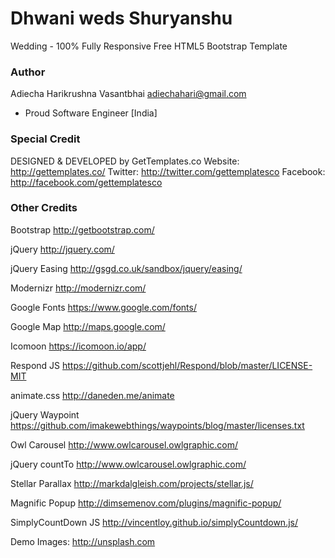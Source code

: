 # Dhwani weds Shuryanshu

Wedding - 100% Fully Responsive Free HTML5 Bootstrap Template

### Author
Adiecha Harikrushna Vasantbhai <adiechahari@gmail.com>
- Proud Software Engineer [India]


### Special Credit

DESIGNED & DEVELOPED by GetTemplates.co
Website: http://gettemplates.co/
Twitter: http://twitter.com/gettemplatesco
Facebook: http://facebook.com/gettemplatesco

### Other Credits

Bootstrap
http://getbootstrap.com/

jQuery
http://jquery.com/

jQuery Easing
http://gsgd.co.uk/sandbox/jquery/easing/

Modernizr
http://modernizr.com/

Google Fonts
https://www.google.com/fonts/

Google Map
http://maps.google.com/

Icomoon
https://icomoon.io/app/

Respond JS
https://github.com/scottjehl/Respond/blob/master/LICENSE-MIT

animate.css
http://daneden.me/animate

jQuery Waypoint
https://github.com/imakewebthings/waypoints/blog/master/licenses.txt

Owl Carousel
http://www.owlcarousel.owlgraphic.com/

jQuery countTo
http://www.owlcarousel.owlgraphic.com/

Stellar Parallax
http://markdalgleish.com/projects/stellar.js/

Magnific Popup
http://dimsemenov.com/plugins/magnific-popup/

SimplyCountDown JS
http://vincentloy.github.io/simplyCountdown.js/

Demo Images:
http://unsplash.com

